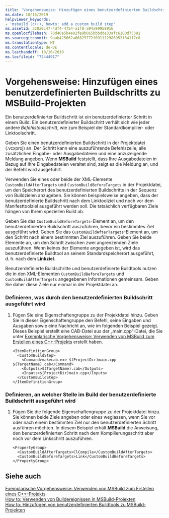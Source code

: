 ```yaml
---
title: 'Vorgehensweise: Hinzufügen eines benutzerdefinierten Buildschritts zu MSBuild-Projekten'
ms.date: 10/16/2019
helpviewer_keywords:
- 'msbuild (c++), howto: add a custom build step'
ms.assetid: a20a0c47-4df4-4754-a1f0-a94a99958916
ms.openlocfilehash: 78d40a5b4a02fe9b065bbbdde33afc6180d75381
ms.sourcegitcommit: 9aab425662a66825772f091112986952f341f7c8
ms.translationtype: HT
ms.contentlocale: de-DE
ms.lasthandoff: 10/16/2019
ms.locfileid: "72444917"
---
```

# <a name="how-to-add-a-custom-build-step-to-msbuild-projects"></a>Vorgehensweise: Hinzufügen eines benutzerdefinierten Buildschritts zu MSBuild-Projekten

Ein benutzerdefinierter Buildschritt ist ein benutzerdefinierter Schritt in einem Build. Ein benutzerdefinierter Buildschritt verhält sich wie jeder andere *Befehlstoolschritt*, wie zum Beispiel der Standardkompilier- oder Linktoolschritt.

Geben Sie einen benutzerdefinierten Buildschritt in der Projektdatei (.vcxproj) an. Der Schritt kann eine auszuführende Befehlszeile, alle zusätzlichen Eingabe- oder Ausgabedateien und eine anzuzeigende Meldung angeben. Wenn **MSBuild** feststellt, dass Ihre Ausgabedateien in Bezug auf Ihre Eingabedateien veraltet sind, zeigt es die Meldung an, und der Befehl wird ausgeführt.

Verwenden Sie eines oder beide der XML-Elemente `CustomBuildAfterTargets` und `CustomBuildBeforeTargets` in der Projektdatei, um den Speicherort des benutzerdefinierten Buildschritts in der Sequenz von Buildzielen anzugeben. Sie können beispielsweise angeben, dass der benutzerdefinierte Buildschritt nach dem Linktoolziel und noch vor dem Manifesttoolziel ausgeführt werden soll. Die tatsächlich verfügbaren Ziele hängen von Ihrem speziellen Build ab.

Geben Sie das `CustomBuildBeforeTargets`-Element an, um den benutzerdefinierten Buildschritt auszuführen, bevor ein bestimmtes Ziel ausgeführt wird. Geben Sie das `CustomBuildAfterTargets`-Element an, um den Schritt nach einem bestimmten Ziel auszuführen. Geben Sie beide Elemente an, um den Schritt zwischen zwei angrenzenden Ziele auszuführen. Wenn keines der Elemente angegeben ist, wird das benutzerdefinierte Buildtool an seinem Standardspeicherort ausgeführt, d. h. nach dem **Linkziel**.

Benutzerdefinierte Buildschritte und benutzerdefinierte Buildtools nutzen die in den XML-Elementen `CustomBuildBeforeTargets` und `CustomBuildAfterTargets` angegebenen Informationen gemeinsam. Geben Sie daher diese Ziele nur einmal in der Projektdatei an.

### <a name="to-define-what-is-executed-by-the-custom-build-step"></a>Definieren, was durch den benutzerdefinierten Buildschritt ausgeführt wird

1. Fügen Sie eine Eigenschaftengruppe zu der Projektdatei hinzu. Geben Sie in dieser Eigenschaftengruppe den Befehl, seine Eingaben und Ausgaben sowie eine Nachricht an, wie im folgenden Beispiel gezeigt. Dieses Beispiel erstellt eine CAB-Datei aus der „main.cpp“-Datei, die Sie unter [Exemplarische Vorgehensweise: Verwenden von MSBuild zum Erstellen eines C++-Projekts](walkthrough-using-msbuild-to-create-a-visual-cpp-project.md) erstellt haben.

    ```
    <ItemDefinitionGroup>
      <CustomBuildStep>
        <Command>makecab.exe $(ProjectDir)main.cpp $(TargetName).cab</Command>
        <Outputs>$(TargetName).cab</Outputs>
        <Inputs>$(ProjectDir)main.cpp</Inputs>
      </CustomBuildStep>
    </ItemDefinitionGroup>
    ```

### <a name="to-define-where-in-the-build-the-custom-build-step-will-execute"></a>Definieren, an welcher Stelle im Build der benutzerdefinierte Buildschritt ausgeführt wird

1. Fügen Sie die folgende Eigenschaftengruppe zu der Projektdatei hinzu. Sie können beide Ziele angeben oder eines weglassen, wenn Sie vor oder nach einem bestimmten Ziel nur den benutzerdefinierten Schritt ausführen möchten. In diesem Beispiel erhält **MSBuild** die Anweisung, den benutzerdefinierten Schritt nach dem Kompilierungsschritt aber noch vor dem Linkschritt auszuführen.

    ```
    <PropertyGroup>
      <CustomBuildAfterTargets>ClCompile</CustomBuildAfterTargets>
      <CustomBuildBeforeTargets>Link</CustomBuildBeforeTargets>
    </PropertyGroup>
    ```

## <a name="see-also"></a>Siehe auch

[Exemplarische Vorgehensweise: Verwenden von MSBuild zum Erstellen eines C++-Projekts](walkthrough-using-msbuild-to-create-a-visual-cpp-project.md)<br/>
[How to: Verwenden von Buildereignissen in MSBuild-Projekten](how-to-use-build-events-in-msbuild-projects.md)<br/>
[How to: Hinzufügen von benutzerdefinierten Buildtools zu MSBuild-Projekten](how-to-add-custom-build-tools-to-msbuild-projects.md)
